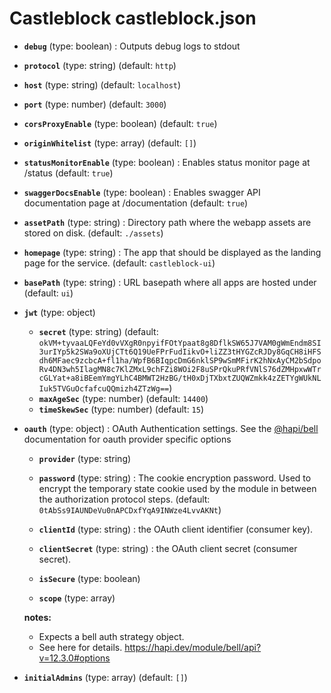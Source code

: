 # Castleblock castleblock.json

- **`debug`** (type: boolean) : Outputs debug logs to stdout

- **`protocol`** (type: string)
  (default: `http`)
- **`host`** (type: string)
  (default: `localhost`)
- **`port`** (type: number)
  (default: `3000`)
- **`corsProxyEnable`** (type: boolean)
  (default: `true`)
- **`originWhitelist`** (type: array)
  (default: `[]`)

- **`statusMonitorEnable`** (type: boolean) : Enables status monitor page at /status
  (default: `true`)
- **`swaggerDocsEnable`** (type: boolean) : Enables swagger API documentation page at /documentation
  (default: `true`)
- **`assetPath`** (type: string) : Directory path where the webapp assets are stored on disk.
  (default: `./assets`)
- **`homepage`** (type: string) : The app that should be displayed as the landing page for the service.
  (default: `castleblock-ui`)
- **`basePath`** (type: string) : URL basepath where all apps are hosted under
  (default: `ui`)
- **`jwt`** (type: object)

  - **`secret`** (type: string)
    (default: `okVM+tyvaaLQFeYd0vVXgR0npyifFOtYpaat8g8DflkSW65J7VAM0gWmEndm8SI3urIYp5k2SWa9oXUjCTt6Q19UeFPrFudIikvO+liZZ3tHYGZcRJDy8GqCH8iHFSdh6MFaec9zcbcA+fl1ha/WpfB6BIqpcDmG6nklSP9wSmMFirK2hNxAyCM2bSdpoRv4DN3wh5IlagMN8c7KlZMxL9chFZi8WOi2F8uSPrQkuPRfVNlS76dZMHpxwWTrcGLYat+a8iBEemYmgYLhC4BMWT2HzBG/tH0xDjTXbxtZUQWZmkk4zZETYgWUkNLIuk5TVGuOcfafcuQQmizh4ZTzWg==`)
  - **`maxAgeSec`** (type: number)
    (default: `14400`)
  - **`timeSkewSec`** (type: number)
    (default: `15`)

- **`oauth`** (type: object) : OAuth Authentication settings. See the [@hapi/bell](https://hapi.dev/module/bell/api?v=12.3.0#options) documentation for oauth provider specific options

  - **`provider`** (type: string)

  - **`password`** (type: string) : The cookie encryption password. Used to encrypt the temporary state cookie used by the module in between the authorization protocol steps.
    (default: `0tAbSs9IAUNDeVu0nAPCDxfYqA9INWze4LvvAKNt`)
  - **`clientId`** (type: string) : the OAuth client identifier (consumer key).

  - **`clientSecret`** (type: string) : the OAuth client secret (consumer secret).

  - **`isSecure`** (type: boolean)

  - **`scope`** (type: array)

  **notes:**

  - Expects a bell auth strategy object.
  - See here for details. https://hapi.dev/module/bell/api?v=12.3.0#options

- **`initialAdmins`** (type: array)
  (default: `[]`)
